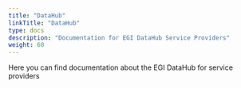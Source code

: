 ```yaml
---
title: "DataHub"
linkTitle: "DataHub"
type: docs
description: "Documentation for EGI DataHub Service Providers"
weight: 60
---
```


Here you can find documentation about the EGI DataHub for service providers
